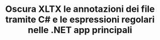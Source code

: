 ---
############################# Static ############################
layout: "autogen"
draft: false
path: "it/redaction/net/annotation/xltx"
otherformats: CSV DOC DOCM DOCX DOT DOTM DOTX PDF POT POTM PPS PPSM PPSX PPT PPTM PPTX RTF XLS XLSM XLSX XLT XLTM  

############################# Head ############################
head_title: "Oscura le annotazioni nei documenti XLTX utilizzando le espressioni regolari tramite .NET Core"
head_description: "Oscura le informazioni riservate nelle annotazioni utilizzando espressioni regolari da documenti di diversi formati"

############################# Header ############################
title: "Oscura XLTX le annotazioni dei file tramite C# e le espressioni regolari nelle .NET app principali"
description: "Trova e rimuovi informazioni riservate da documenti, fogli di lavoro e presentazioni Office e OpenOffice nonché XLTX su Windows, Linux e macOS"

################### SubMenu/Download Button #####################
submenu:
    enable: true

############################# About ############################
about:
    enable: true
    title: "Redazione dell'annotazione del documento per l'API .NET"
    content: |
        Un'unica interfaccia indipendente dal formato per la sanificazione delle informazioni riservate e classificate dai documenti e dalle immagini PDF, Word, Excel, PowerPoint, inclusa la possibilità di modificare i metadati e rimuovere le annotazioni. Con lo strumento GroupDocs.Redaction for .NET puoi eliminare le informazioni classificate e salvare il documento redatto in PDF, trasformando tutte le pagine in immagini raster o mantenendo il documento nel suo formato originale per ulteriori modifiche.

############################# Steps ############################
steps:
    enable: true
    title_left: "Oscura le annotazioni da XLTX utilizzando le espressioni regolari tramite C#"
    content_left: |
        [GroupDocs.Redaction](it//redaction/net/) consente agli sviluppatori .NET di utilizzare tutta la forza delle espressioni regolari per redigere il file XLTX con pochi semplici passaggi.

        *   Crea un'istanza della classe [Redactor](https://apireference.groupdocs.com/redaction/net/groupdocs.redaction/redactor) e carica il file XLTX
        *   Crea un'istanza della classe [AnnotationRedaction](https://apireference.groupdocs.com/redaction/net/groupdocs.redaction.redactions/annotationredaction) per trovare e sostituire i commenti
        *   Chiama il metodo [Redactor.Apply](https://apireference.groupdocs.com/redaction/net/groupdocs.redaction/redactor/methods/apply/index) con oggetto di AnnotationRedaction
        
    title_right: "Come utilizzare l'API Redaction GroupDocs"
    content_right: |
        Installa il pacchetto dalla riga di comando come ```nuget install GroupDocs.Redaction``` o tramite la console di Gestione pacchetti di Visual Studio con ```Install-Package GroupDocs.Redaction```. 
        In alternativa, scarica il programma di installazione MSI offline o le DLL in un file ZIP da [download](https://downloads.groupdocs.com/redaction/net) e fai riferimento a esso manualmente nel tuo progetto.  
        
    code: |
        ```cs
        using (Redactor redactor = new Redactor(@"sample.xltx"))
        {
        	redactor.Apply(new AnnotationRedaction("(?im:john)", "[redacted]"));
        	redactor.Save();
        }
        ```

############################# Demos ############################
demos:
    enable: true
############################# About Formats ############################
about_formats:
    enable: true
############################# More Formats ############################
more_formats:
    enable: true

############################# Back to top ###############################
back_to_top:
    enable: true
---